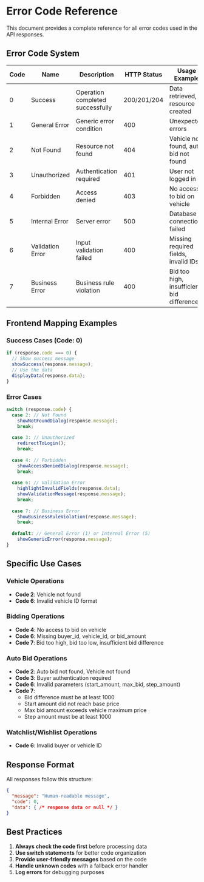 # Error Code Reference

This document provides a complete reference for all error codes used in the API responses.

## Error Code System

| Code | Name | Description | HTTP Status | Usage Example |
|------|------|-------------|-------------|---------------|
| 0 | Success | Operation completed successfully | 200/201/204 | Data retrieved, resource created |
| 1 | General Error | Generic error condition | 400 | Unexpected errors |
| 2 | Not Found | Resource not found | 404 | Vehicle not found, auto bid not found |
| 3 | Unauthorized | Authentication required | 401 | User not logged in |
| 4 | Forbidden | Access denied | 403 | No access to bid on vehicle |
| 5 | Internal Error | Server error | 500 | Database connection failed |
| 6 | Validation Error | Input validation failed | 400 | Missing required fields, invalid IDs |
| 7 | Business Error | Business rule violation | 400 | Bid too high, insufficient bid difference |

## Frontend Mapping Examples

### Success Cases (Code: 0)
```javascript
if (response.code === 0) {
  // Show success message
  showSuccess(response.message);
  // Use the data
  displayData(response.data);
}
```

### Error Cases
```javascript
switch (response.code) {
  case 2: // Not Found
    showNotFoundDialog(response.message);
    break;
    
  case 3: // Unauthorized
    redirectToLogin();
    break;
    
  case 4: // Forbidden
    showAccessDeniedDialog(response.message);
    break;
    
  case 6: // Validation Error
    highlightInvalidFields(response.data);
    showValidationMessage(response.message);
    break;
    
  case 7: // Business Error
    showBusinessRuleViolation(response.message);
    break;
    
  default: // General Error (1) or Internal Error (5)
    showGenericError(response.message);
}
```

## Specific Use Cases

### Vehicle Operations
- **Code 2**: Vehicle not found
- **Code 6**: Invalid vehicle ID format

### Bidding Operations
- **Code 4**: No access to bid on vehicle
- **Code 6**: Missing buyer_id, vehicle_id, or bid_amount
- **Code 7**: Bid too high, bid too low, insufficient bid difference

### Auto Bid Operations
- **Code 2**: Auto bid not found, Vehicle not found
- **Code 3**: Buyer authentication required
- **Code 6**: Invalid parameters (start_amount, max_bid, step_amount)
- **Code 7**: 
  - Bid difference must be at least 1000
  - Start amount did not reach base price
  - Max bid amount exceeds vehicle maximum price
  - Step amount must be at least 1000

### Watchlist/Wishlist Operations
- **Code 6**: Invalid buyer or vehicle ID

## Response Format

All responses follow this structure:
```json
{
  "message": "Human-readable message",
  "code": 0,
  "data": { /* response data or null */ }
}
```

## Best Practices

1. **Always check the code first** before processing data
2. **Use switch statements** for better code organization
3. **Provide user-friendly messages** based on the code
4. **Handle unknown codes** with a fallback error handler
5. **Log errors** for debugging purposes
